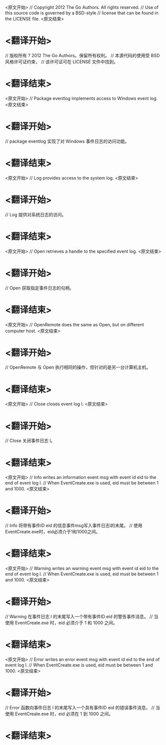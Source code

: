 
<原文开始>
// Copyright 2012 The Go Authors. All rights reserved.
// Use of this source code is governed by a BSD-style
// license that can be found in the LICENSE file.
<原文结束>

# <翻译开始>
// 版权所有 ? 2012 The Go Authors。保留所有权利。
// 本源代码的使用受 BSD 风格许可证约束，
// 该许可证可在 LICENSE 文件中找到。
# <翻译结束>


<原文开始>
// Package eventlog implements access to Windows event log.
<原文结束>

# <翻译开始>
// package eventlog 实现了对 Windows 事件日志的访问功能。
# <翻译结束>


<原文开始>
// Log provides access to the system log.
<原文结束>

# <翻译开始>
// Log 提供对系统日志的访问。
# <翻译结束>


<原文开始>
// Open retrieves a handle to the specified event log.
<原文结束>

# <翻译开始>
// Open 获取指定事件日志的句柄。
# <翻译结束>


<原文开始>
// OpenRemote does the same as Open, but on different computer host.
<原文结束>

# <翻译开始>
// OpenRemote 与 Open 执行相同的操作，但针对的是另一台计算机主机。
# <翻译结束>


<原文开始>
// Close closes event log l.
<原文结束>

# <翻译开始>
// Close 关闭事件日志 l。
# <翻译结束>


<原文开始>
// Info writes an information event msg with event id eid to the end of event log l.
// When EventCreate.exe is used, eid must be between 1 and 1000.
<原文结束>

# <翻译开始>
// Info 将带有事件ID eid 的信息事件msg写入事件日志l的末尾。
// 使用EventCreate.exe时，eid必须介于1和1000之间。
# <翻译结束>


<原文开始>
// Warning writes an warning event msg with event id eid to the end of event log l.
// When EventCreate.exe is used, eid must be between 1 and 1000.
<原文结束>

# <翻译开始>
// Warning 在事件日志 l 的末尾写入一个带有事件ID eid 的警告事件消息。
// 当使用 EventCreate.exe 时，eid 必须介于 1 和 1000 之间。
# <翻译结束>


<原文开始>
// Error writes an error event msg with event id eid to the end of event log l.
// When EventCreate.exe is used, eid must be between 1 and 1000.
<原文结束>

# <翻译开始>
// Error 函数向事件日志 l 的末尾写入一个具有事件ID eid 的错误事件消息。
// 当使用 EventCreate.exe 时，eid 必须在 1 到 1000 之间。
# <翻译结束>

